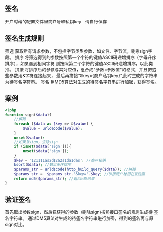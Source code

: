 ## 签名

开户时给的配置文件里商户号和私钥key，请自行保存

## 签名生成规则
筛选 获取所有请求参数，不包括字节类型参数，如文件、字节流，剔除sign字段。
排序 将筛选得到的参数按照第一个字符的键值ASCII码递增排序（字母升序排序），如果遇到相同字符 则按照第二个字符的键值ASCII码递增排序，以此类推。
拼接 将排序后的参数与其对应值，组合成"参数=参数值"的格式，并且把这些参数用&字符连接起来， 最后再拼接"&key={商户私钥key}",此时生成的字符串为待签名字符串。
签名 用MD5算法对生成的待签名字符串逬行加密，获得签名。
## 案例
```php
<?php
function sign($data){
    //解码
    foreach ($data as $key => &$value) {
        $value = urldecode($value);
    }
    unset($value);
    //如果有sign，去除sign
    if (isset($data['sign'])){
        unset($data['sign']);
    }
    $key = '121111as2d12a2s1da1das'; //商户秘钥
    ksort($data); //数组正序排序
    $params_str = urldecode(http_build_query($data)); //拼接
    $params_str =  $params_str.'&key='.$key; //拼接商户秘钥在最后面
    return md5($params_str); //返回md5结果
}
```
## 验证签名
首先取出参数sign，然后把获得的参数（剔除sign)按照接口签名的规则生成待 签名字符串。 通过DM5算法对生成的待签名字符串逬行加密，得到的签名再与原sign对比。